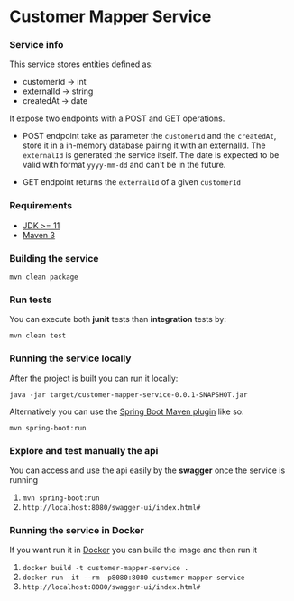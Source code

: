 # Customer Mapper Service
### Service info
This service stores entities defined as:

- customerId -> int
- externalId -> string
- createdAt -> date

It expose two endpoints with a POST and GET operations.

- POST endpoint take as parameter the `customerId` and the `createdAt`, store it in a in-memory database pairing it with an externalId.
  The `externalId` is generated the service itself.
  The date is expected to be valid with format `yyyy-mm-dd` and can't be in the future.

- GET endpoint returns the `externalId` of a given `customerId`

### Requirements

- [JDK >= 11](https://adoptopenjdk.net/)
- [Maven 3](https://maven.apache.org)

### Building the service
```shell
mvn clean package
```

### Run tests
You can execute both **junit** tests than **integration** tests by:
```shell
mvn clean test
```

### Running the service locally
 
After the project is built you can run it locally:
```shell
java -jar target/customer-mapper-service-0.0.1-SNAPSHOT.jar
```
Alternatively you can use the [Spring Boot Maven plugin](https://docs.spring.io/spring-boot/docs/current/reference/html/build-tool-plugins-maven-plugin.html) like so:

```shell
mvn spring-boot:run
```

### Explore and test manually the api
You can access and use the api easily by the **swagger** once the service is running
1. ```mvn spring-boot:run```
2. ```http://localhost:8080/swagger-ui/index.html#```

### Running the service in Docker

If you want run it in [Docker](https://docs.docker.com/) you can build the image and then run it

1. ```docker build -t customer-mapper-service .```
2. ```docker run -it --rm -p8080:8080 customer-mapper-service```
3. ```http://localhost:8080/swagger-ui/index.html#```
